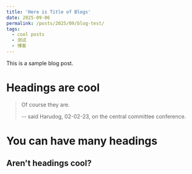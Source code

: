 ```yaml
---
title: 'Here is Title of Blogs'
date: 2025-09-06
permalink: /posts/2025/09/blog-test/
tags:
  - cool posts
  - 测试
  - 博客
---
```


This is a sample blog post. 

Headings are cool
======

> Of course they are.
>
> -- said Harudog, 02-02-23, on the central committee conference.



You can have many headings
======

Aren't headings cool?
------